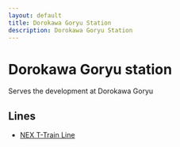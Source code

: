 ```yaml
---
layout: default
title: Dorokawa Goryu Station
description: Dorokawa Goryu Station
---
```


# Dorokawa Goryu station

Serves the development at Dorokawa Goryu

## Lines

- [NEX T-Train Line](/rail-lines/nex-t-train-line)
